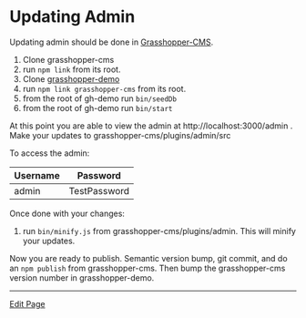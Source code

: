 # Updating Admin

Updating admin should be done in [Grasshopper-CMS](https://github.com/grasshopper-cms/grasshopper-cms).

1. Clone grasshopper-cms
1. run `npm link` from its root. 
1. Clone [grasshopper-demo](https://github.com/grasshopper-cms/grasshopper-demo)
1. run `npm link grasshopper-cms` from its root. 
1. from the root of gh-demo run `bin/seedDb`
1. from the root of gh-demo run `bin/start`

At this point you are able to view the admin at http://localhost:3000/admin . Make your updates to grasshopper-cms/plugins/admin/src

To access the admin:

| Username | Password |
|---|---|
| admin | TestPassword |

Once done with your changes:

1. run `bin/minify.js` from grasshopper-cms/plugins/admin. This will minify your updates.

Now you are ready to publish. Semantic version bump, git commit, and do an `npm publish` from grasshopper-cms. Then bump the
grasshopper-cms version number in grasshopper-demo.

---

[Edit Page](https://github.com/grasshopper-cms/grasshopper-docs/edit/master/contribution-guide/docs/updating-admin.md)
